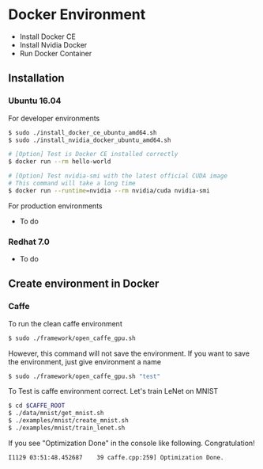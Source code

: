 # Docker Environment

- Install Docker CE
- Install Nvidia Docker
- Run Docker Container

## Installation
### Ubuntu 16.04

For developer environments
```sh
$ sudo ./install_docker_ce_ubuntu_amd64.sh
$ sudo ./install_nvidia_docker_ubuntu_amd64.sh

# [Option] Test is Docker CE installed correctly
$ docker run --rm hello-world

# [Option] Test nvidia-smi with the latest official CUDA image
# This command will take a long time
$ docker run --runtime=nvidia --rm nvidia/cuda nvidia-smi
```

For production environments
- To do

### Redhat 7.0
- To do

## Create environment in Docker
### Caffe
To run the clean caffe environment

```sh
$ sudo ./framework/open_caffe_gpu.sh
```

However, this command will not save the environment.
If you want to save the environment, just give environment a name
```sh
$ sudo ./framework/open_caffe_gpu.sh "test"
```
To Test is caffe environment correct.
Let's train LeNet on MNIST
```sh
$ cd $CAFFE_ROOT
$ ./data/mnist/get_mnist.sh
$ ./examples/mnist/create_mnist.sh
$ ./examples/mnist/train_lenet.sh
```

If you see "Optimization Done" in the console like following. Congratulation!

```sh
I1129 03:51:48.452687    39 caffe.cpp:259] Optimization Done.
```
